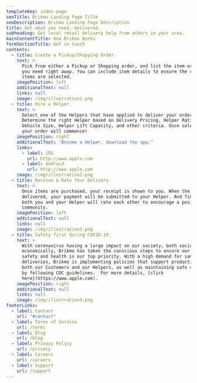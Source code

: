 ```yaml
---
templateKey: index-page
seoTitle: Brikmo Landing Page Title
seoDescription: Brikmo Landing Page Description
title: Get what you need. Delivered.
subheading: Get local retail delivery help from others in your area.
mainContentTitle: How Brikmo Works
formSectionTitle: Get in touch
contents:
  - title: Create a Pickup/Shopping Order.
    text: >
      Pick from either a Pickup or Shopping order, and list the item or items
      you need right away. You can include item details to ensure the right
      items are selected.
    imagePosition: left
    additionalText: null
    links: null
    image: /img/illustration1.png
  - title: Hire a Helper.
    text: >
      Select one of the Helpers that have applied to deliver your order.
      Determine the right Helper based on Delivery Pricing, Helper Rating,
      Vehicle Size, Helper Lift Capacity, and other criteria. Once selected,
      your order will commence!
    imagePosition: right
    additionalText: "Become a Helper, download the app:"
    links:
      - label: iOS
        url: http://www.apple.com
      - label: Android
        url: http://www.apple.com
    image: /img/illustration2.png
  - title: Receive & Rate Your Delivery.
    text: >
      Once items are purchased, your receipt is shown to you. When the items are
      delivered, your payment will be submitted to your Helper. And finally,
      both you and your Helper will rate each other to encourage a positive user
      community.
    imagePosition: left
    additionalText: null
    links: null
    image: /img/illustration3.png
  - title: Safety first during COVID-19.
    text: >
      With coronavirus having a large impact on our society, both socially and
      economically, Brikmo has taken the conscious steps to ensure our users'
      safety and health is our top priority. With a high demand for same-day
      deliveries, Brikmo is implementing policies that support productivity for
      both our Customers and our Helpers, as well as maintaining safe conditions
      by following CDC guidelines.  For more details, [click
      here](https://www.apple.com).
    imagePosition: right
    additionalText: null
    links: null
    image: /img/illustration4.png
footerLinks:
  - label: Contact
    url: "#contact"
  - label: Terms of Service
    url: /terms
  - label: Blog
    url: /blog
  - label: Privacy Policy
    url: /privacy
  - label: Careers
    url: /careers
  - label: Support
    url: /support
---
```

